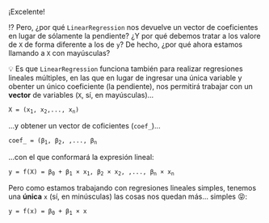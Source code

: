 ¡Excelente!

:interrobang: Pero, ¿por qué `LinearRegression` nos devuelve un vector de coeficientes en lugar de sólamente la pendiente? ¿Y por qué debemos tratar a los valore de `X` de forma diferente a los de `y`? De hecho, ¿por qué ahora estamos llamando a `X` con mayúsculas?

:bulb: Es que `LinearRegression` funciona también para realizar regresiones lineales múltiples, en las que en lugar de ingresar una única variable y obenter un único coeficiente (la pendiente), nos permitirá trabajar con un **vector** de variables (`X`, sí, en mayúsculas)...

<pre>
<code>X = (x<sub>1</sub>, x<sub>2</sub>,..., x<sub>n</sub>)</code>
</pre>

...y obtener un vector de coficientes (`coef_`)...

<pre>
<code>coef_ = (β<sub>1</sub>, β<sub>2</sub>, ,..., β<sub>n</sub></code>
</pre>

...con el que conformará la expresión lineal: 

<pre>
<code>y = f(X) = β<sub>0</sub> + β<sub>1</sub> × x<sub>1</sub>, β<sub>2</sub> × x<sub>2</sub>, ,..., β<sub>n</sub> × x<sub>n</sub></code>
</pre>

Pero como estamos trabajando con regresiones lineales simples, tenemos una **única** `x` (sí, en minúsculas) las cosas nos quedan más... simples :stuck_out_tongue_closed_eyes::

<pre>
<code>y = f(x) = β<sub>0</sub> + β<sub>1</sub> × x</code>
</pre>

